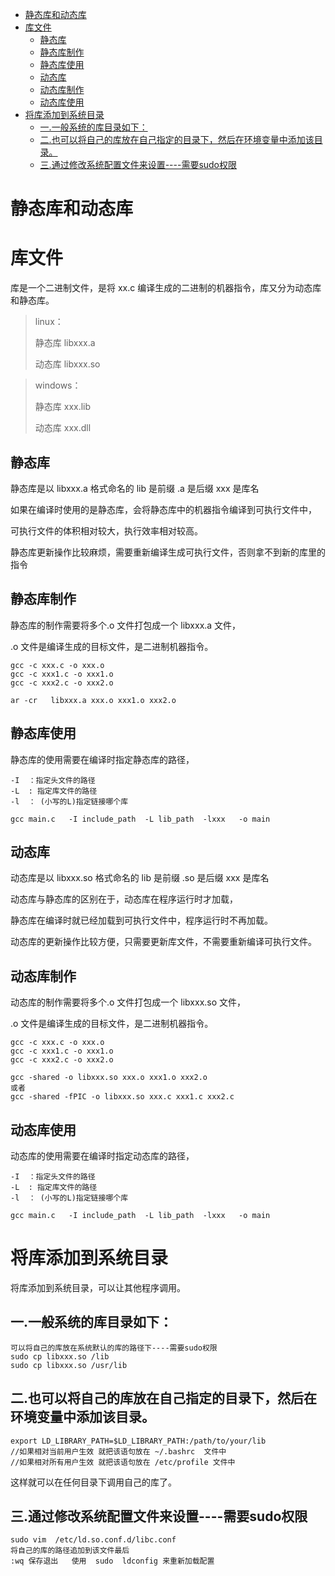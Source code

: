 <!-- TOC -->
* [静态库和动态库](#静态库和动态库)
* [库文件](#库文件)
  * [静态库](#静态库)
  * [静态库制作](#静态库制作)
  * [静态库使用](#静态库使用)
  * [动态库](#动态库)
  * [动态库制作](#动态库制作)
  * [动态库使用](#动态库使用)
* [将库添加到系统目录](#将库添加到系统目录)
  * [一.一般系统的库目录如下：](#一一般系统的库目录如下)
  * [二.也可以将自己的库放在自己指定的目录下，然后在环境变量中添加该目录。](#二也可以将自己的库放在自己指定的目录下然后在环境变量中添加该目录)
  * [三.通过修改系统配置文件来设置----需要sudo权限](#三通过修改系统配置文件来设置----需要sudo权限)
<!-- TOC -->

# 静态库和动态库

# 库文件
库是一个二进制文件，是将 xx.c 编译生成的二进制的机器指令，库又分为动态库和静态库。

>linux：
> 
> 静态库   libxxx.a
> 
> 动态库   libxxx.so

>windows：
> 
> 静态库  xxx.lib
> 
> 动态库  xxx.dll
> 

## 静态库
静态库是以 libxxx.a 格式命名的 lib 是前缀 .a 是后缀  xxx 是库名

如果在编译时使用的是静态库，会将静态库中的机器指令编译到可执行文件中，

可执行文件的体积相对较大，执行效率相对较高。

静态库更新操作比较麻烦，需要重新编译生成可执行文件，否则拿不到新的库里的指令

## 静态库制作

静态库的制作需要将多个.o 文件打包成一个 libxxx.a 文件，

.o 文件是编译生成的目标文件，是二进制机器指令。

```shell
gcc -c xxx.c -o xxx.o
gcc -c xxx1.c -o xxx1.o
gcc -c xxx2.c -o xxx2.o

ar -cr   libxxx.a xxx.o xxx1.o xxx2.o
```

## 静态库使用

静态库的使用需要在编译时指定静态库的路径，

```shell
-I  ：指定头文件的路径
-L  : 指定库文件的路径
-l  ： (小写的L)指定链接哪个库

gcc main.c   -I include_path  -L lib_path  -lxxx   -o main
```


## 动态库
动态库是以 libxxx.so 格式命名的 lib 是前缀 .so 是后缀  xxx 是库名

动态库与静态库的区别在于，动态库在程序运行时才加载，

静态库在编译时就已经加载到可执行文件中，程序运行时不再加载。

动态库的更新操作比较方便，只需要更新库文件，不需要重新编译可执行文件。

## 动态库制作

动态库的制作需要将多个.o 文件打包成一个 libxxx.so 文件，

.o 文件是编译生成的目标文件，是二进制机器指令。

```shell
gcc -c xxx.c -o xxx.o
gcc -c xxx1.c -o xxx1.o
gcc -c xxx2.c -o xxx2.o

gcc -shared -o libxxx.so xxx.o xxx1.o xxx2.o
或者
gcc -shared -fPIC -o libxxx.so xxx.c xxx1.c xxx2.c
```

## 动态库使用

动态库的使用需要在编译时指定动态库的路径，

```shell
-I  ：指定头文件的路径
-L  : 指定库文件的路径
-l  ： (小写的L)指定链接哪个库

gcc main.c   -I include_path  -L lib_path  -lxxx   -o main
```

# 将库添加到系统目录

将库添加到系统目录，可以让其他程序调用。

## 一.一般系统的库目录如下：
```shell
可以将自己的库放在系统默认的库的路径下----需要sudo权限
sudo cp libxxx.so /lib
sudo cp libxxx.so /usr/lib
```

## 二.也可以将自己的库放在自己指定的目录下，然后在环境变量中添加该目录。

```shell
export LD_LIBRARY_PATH=$LD_LIBRARY_PATH:/path/to/your/lib
//如果相对当前用户生效 就把该语句放在 ~/.bashrc  文件中
//如果相对所有用户生效 就把该语句放在 /etc/profile 文件中

```

这样就可以在任何目录下调用自己的库了。

## 三.通过修改系统配置文件来设置----需要sudo权限

```shell
sudo vim  /etc/ld.so.conf.d/libc.conf
将自己的库的路径追加到该文件最后
:wq 保存退出   使用  sudo  ldconfig 来重新加载配置
```